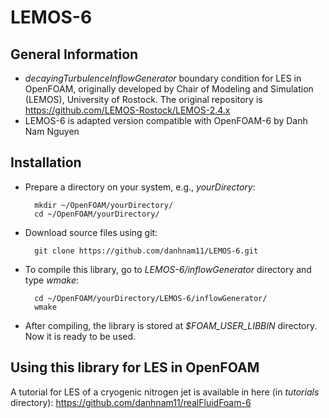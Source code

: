# LEMOS-6

## General Information
- _decayingTurbulenceInflowGenerator_ boundary condition for LES in OpenFOAM, originally developed by Chair of Modeling and Simulation (LEMOS), University of Rostock. The original repository is https://github.com/LEMOS-Rostock/LEMOS-2.4.x 
- LEMOS-6 is adapted version compatible with OpenFOAM-6 by Danh Nam Nguyen 

## Installation
- Prepare a directory on your system, e.g., _yourDirectory_:

		mkdir ~/OpenFOAM/yourDirectory/
		cd ~/OpenFOAM/yourDirectory/	
- Download source files using git: 

		git clone https://github.com/danhnam11/LEMOS-6.git

- To compile this library, go to _LEMOS-6/inflowGenerator_ directory and type _wmake_:

		cd ~/OpenFOAM/yourDirectory/LEMOS-6/inflowGenerator/
		wmake

- After compiling, the library is stored at _$FOAM_USER_LIBBIN_ directory. Now it is ready to be used.

## Using this library for LES in OpenFOAM
A tutorial for LES of a cryogenic nitrogen jet is available in here (in _tutorials_ directory): https://github.com/danhnam11/realFluidFoam-6 
